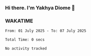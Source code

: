 ### Hi there. I'm Yakhya Diome 👋

### WAKATIME
<!--START_SECTION:waka-->

```txt
From: 01 July 2025 - To: 07 July 2025

Total Time: 0 secs

No activity tracked
```

<!--END_SECTION:waka-->
